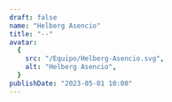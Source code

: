 ```yaml
---
draft: false
name: "Helberg Asencio"
title: "--"
avatar:
  {
    src: "/Equipo/Helberg-Asencio.svg",
    alt: "Helberg Asencio",
  }
publishDate: "2023-05-01 10:00"
---
```

